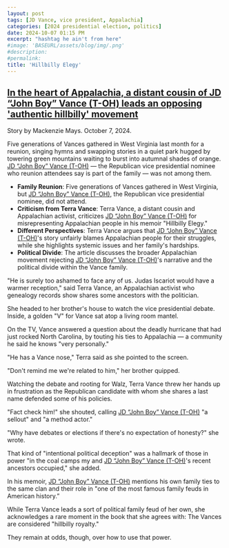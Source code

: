 ```yaml
---
layout: post
tags: [JD Vance, vice president, Appalachia]
categories: [2024 presidential election, politics]
date: 2024-10-07 01:15 PM
excerpt: "hashtag he ain't from here"
#image: 'BASEURL/assets/blog/img/.png'
#description:
#permalink:
title: 'Hillbilly Elegy'
---
```



## [In the heart of Appalachia, a distant cousin of JD “John Boy” Vance (T-OH) leads an opposing 'authentic hillbilly' movement](https://www.latimes.com/politics/story/2024-10-07/in-the-heart-of-appalachia-a-distant-cousin-of-jd-vance-leads-an-opposing-authentic-hillbilly-movement)

Story by Mackenzie Mays. October 7, 2024.

Five generations of Vances gathered in West Virginia last month for a reunion, singing hymns and swapping stories in a quiet park hugged by towering green mountains waiting to burst into autumnal shades of orange. [JD “John Boy” Vance (T-OH)](https://www.vance.senate.gov/) — the Republican vice presidential nominee who reunion attendees say is part of the family — was not among them.

- **Family Reunion**: Five generations of Vances gathered in West Virginia, but [JD “John Boy” Vance (T-OH)](https://www.vance.senate.gov/), the Republican vice presidential nominee, did not attend.
- **Criticism from Terra Vance**: Terra Vance, a distant cousin and Appalachian activist, criticizes [JD “John Boy” Vance (T-OH)](https://www.vance.senate.gov/) for misrepresenting Appalachian people in his memoir "Hillbilly Elegy."
- **Different Perspectives**: Terra Vance argues that [JD “John Boy” Vance (T-OH)](https://www.vance.senate.gov/)'s story unfairly blames Appalachian people for their struggles, while she highlights systemic issues and her family's hardships.
- **Political Divide**: The article discusses the broader Appalachian movement rejecting [JD “John Boy” Vance (T-OH)](https://www.vance.senate.gov/)'s narrative and the political divide within the Vance family.


"He is surely too ashamed to face any of us. Judas Iscariot would have a warmer reception," said Terra Vance, an Appalachian activist who genealogy records show shares some ancestors with the politician.

She headed to her brother's house to watch the vice presidential debate. Inside, a golden "V" for Vance sat atop a living room mantel.

On the TV, Vance answered a question about the deadly hurricane that had just rocked North Carolina, by touting his ties to Appalachia — a community he said he knows "very personally."

"He has a Vance nose," Terra said as she pointed to the screen.

"Don't remind me we're related to him," her brother quipped.

Watching the debate and rooting for Walz, Terra Vance threw her hands up in frustration as the Republican candidate with whom she shares a last name defended some of his policies.

"Fact check him!" she shouted, calling [JD “John Boy” Vance (T-OH)](https://www.vance.senate.gov/) "a sellout" and "a method actor."

"Why have debates or elections if there's no expectation of honesty?" she wrote.

That kind of "intentional political deception" was a hallmark of those in power "in the coal camps my and [JD “John Boy” Vance (T-OH)](https://www.vance.senate.gov/)'s recent ancestors occupied," she added.

In his memoir, [JD “John Boy” Vance (T-OH)](https://www.vance.senate.gov/) mentions his own family ties to the same clan and their role in "one of the most famous family feuds in American history.”

While Terra Vance leads a sort of political family feud of her own, she acknowledges a rare moment in the book that she agrees with: The Vances are considered "hillbilly royalty."

They remain at odds, though, over how to use that power.



